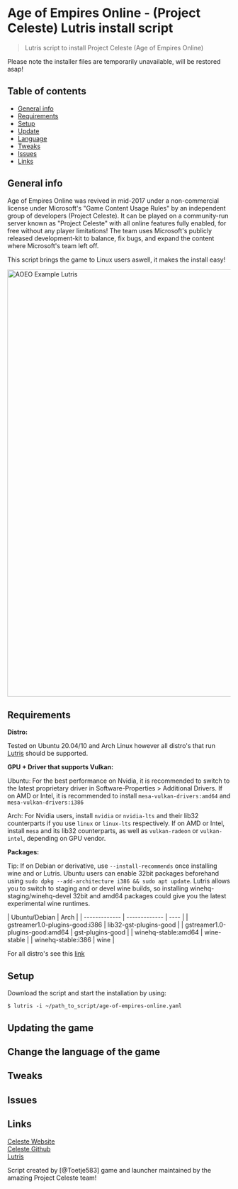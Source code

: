 # Age of Empires Online - (Project Celeste) Lutris install script

>  Lutris script to install Project Celeste (Age of Empires Online)

Please note the installer files are temporarily unavailable, will be restored asap!

## Table of contents
* [General info](#general-info)
* [Requirements](#requirements)
* [Setup](#setup)
* [Update](#updating-the-game)
* [Language](#change-the-language-of-the-game)
* [Tweaks](#tweaks)
* [Issues](#issues)
* [Links](#links)

## General info
Age of Empires Online was revived in mid-2017 under a non-commercial license under Microsoft's "Game Content Usage Rules" by an independent group of developers (Project Celeste). It can be played on a community-run server known as "Project Celeste" with all online features fully enabled, for free without any player limitations!
The team uses Microsoft's publicly released development-kit to balance, fix bugs, and expand the content where Microsoft's team left off.

This script brings the game to Linux users aswell, it makes the install easy!

<img width="964" alt="AOEO Example Lutris" src="https://github.com/Toetje585/Age-of-Empires-Online-Lutris/blob/master/age-of-empires-online.png">


## Requirements

**Distro:**

Tested on Ubuntu 20.04/10 and Arch Linux however all distro's that run [Lutris](https://lutris.net/downloads/) should be supported.

**GPU + Driver that supports Vulkan:**

Ubuntu: For the best performance on Nvidia, it is recommended to switch to the latest proprietary driver in Software-Properties > Additional Drivers. If on AMD or Intel, it is recommended to install `mesa-vulkan-drivers:amd64` and `mesa-vulkan-drivers:i386`

Arch: For Nvidia users, install `nvidia` or `nvidia-lts` and their lib32 counterparts if you use `linux` or `linux-lts` respectively. If on AMD or Intel, install `mesa` and its lib32 counterparts, as well as `vulkan-radeon` or `vulkan-intel`, depending on GPU vendor.

**Packages:**

Tip: If on Debian or derivative, use ```--install-recommends``` once installing wine and or Lutris. Ubuntu users can enable 32bit packages beforehand using ```sudo dpkg --add-architecture i386 && sudo apt update```. Lutris allows you to switch to staging and or devel wine builds, so installing winehq-staging/winehq-devel 32bit and amd64 packages could give you the latest experimental wine runtimes.

| Ubuntu/Debian  | Arch |
| ------------- | ------------- | ---- |
| gstreamer1.0-plugins-good:i386  | lib32-gst-plugins-good |
| gstreamer1.0-plugins-good:amd64 | gst-plugins-good |
| winehq-stable:amd64 | wine-stable |
| winehq-stable:i386 | wine |

For all distro's see this [link](https://www.gloriouseggroll.tv/how-to-get-out-of-wine-dependency-hell/)

## Setup

Download the script and start the installation by using:
```
$ lutris -i ~/path_to_script/age-of-empires-online.yaml
```

## Updating the game

## Change the language of the game

## Tweaks

## Issues

## Links

[Celeste Website](https://www.projectceleste.com/)<br/>
[Celeste Github](https://github.com/ProjectCeleste/)<br/>
[Lutris](https://lutris.net/games/age-of-empires-online/)<br/>

Script created by [@Toetje583] game and launcher maintained by the amazing Project Celeste team!
